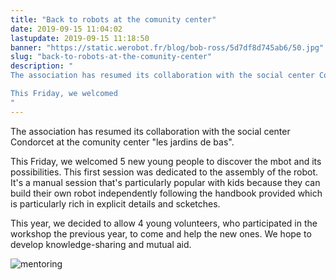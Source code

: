 ```yaml
---
title: "Back to robots at the comunity center"
date: 2019-09-15 11:04:02
lastupdate: 2019-09-15 11:18:50
banner: "https://static.werobot.fr/blog/bob-ross/5d7df8d745ab6/50.jpg"
slug: "back-to-robots-at-the-comunity-center"
description: " 
The association has resumed its collaboration with the social center Condorcet at the comunity center \"les jardins de bas\".

This Friday, we welcomed 
"
---
```

The association has resumed its collaboration with the social center Condorcet at the comunity center "les jardins de bas".

This Friday, we welcomed 5 new young people to discover the mbot and its possibilities.
This first session was dedicated to the assembly of the robot. It's a manual session that's particularly popular with kids because they can build their own robot independently following the handbook provided which is particularly rich in explicit details and scketches.

This year, we decided to allow 4 young volunteers, who participated in the workshop the previous year, to come and help the new ones. We hope to develop knowledge-sharing and mutual aid.


![mentoring](https://static.werobot.fr/blog/bob-ross/5d7df8df0fe21/50.jpg)
    